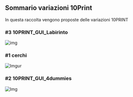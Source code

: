 ## Sommario variazioni 10Print  
In questa raccolta vengono proposte delle variazioni 10PRINT  
  
### #3 10PRINT_GUI_Labirinto
![img](https://github.com/fabriziodedonatis/archive/blob/master/fabriziodedonatis/Codice/10Print/Labiritno%20v_1/img/labirinto2.png) 
  
### #1 cerchi  
![Imgur](https://i.imgur.com/QO0GHRT.png?1)  
   
### #2 10PRINT_GUI_4dummies  
![Img](https://github.com/fabriziodedonatis/archive/blob/master/fabriziodedonatis/Codice/10Print/10PRINT_GUI_4dummies/image/10PRINT_GUI_4dummies.png?raw=true)  
 
 
